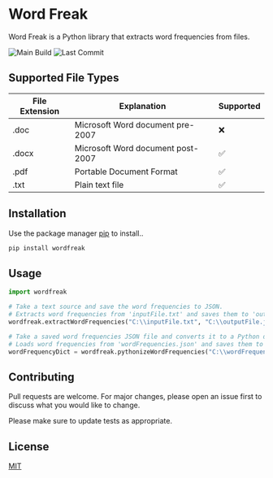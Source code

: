 # Word Freak

Word Freak is a Python library that extracts word frequencies from files.

![Main Build](https://github.com/joeyagreco/wordfreak/actions/workflows/main-build.yml/badge.svg)
![Last Commit](https://img.shields.io/github/last-commit/joeyagreco/wordfreak)

## Supported File Types

| File Extension | Explanation                       | Supported |
|----------------|-----------------------------------|-----------|
| .doc           | Microsoft Word document pre-2007  | ❌         |
| .docx          | Microsoft Word document post-2007 | ✅         |
| .pdf           | Portable Document Format          | ✅         |
| .txt           | Plain text file                   | ✅         |

## Installation

Use the package manager [pip](https://pip.pypa.io/en/stable/) to install..

```bash
pip install wordfreak
```

## Usage

```python
import wordfreak

# Take a text source and save the word frequencies to JSON.
# Extracts word frequencies from 'inputFile.txt' and saves them to 'outputFile.json'.
wordfreak.extractWordFrequencies("C:\\inputFile.txt", "C:\\outputFile.json")

# Take a saved word frequencies JSON file and converts it to a Python dictionary.
# Loads word frequencies from 'wordFrequencies.json' and saves them to the variable wordFrequencyDict.
wordFrequencyDict = wordfreak.pythonizeWordFrequencies("C:\\wordFrequencies.json")
```

## Contributing

Pull requests are welcome. For major changes, please open an issue first to discuss what you would like to change.

Please make sure to update tests as appropriate.

## License

[MIT](https://choosealicense.com/licenses/mit/)